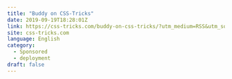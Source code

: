 ```yaml
---
title: "Buddy on CSS-Tricks"
date: 2019-09-19T18:28:01Z
link: https://css-tricks.com/buddy-on-css-tricks/?utm_medium=RSS&utm_source=news.12bit.vn
site: css-tricks.com
language: English
category:
  - Sponsored
  - deployment
draft: false
---
```

